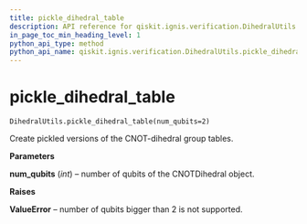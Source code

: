 ```yaml
---
title: pickle_dihedral_table
description: API reference for qiskit.ignis.verification.DihedralUtils.pickle_dihedral_table
in_page_toc_min_heading_level: 1
python_api_type: method
python_api_name: qiskit.ignis.verification.DihedralUtils.pickle_dihedral_table
---
```


# pickle\_dihedral\_table

<span id="qiskit.ignis.verification.DihedralUtils.pickle_dihedral_table" />

`DihedralUtils.pickle_dihedral_table(num_qubits=2)`

Create pickled versions of the CNOT-dihedral group tables.

**Parameters**

**num\_qubits** (*int*) – number of qubits of the CNOTDihedral object.

**Raises**

**ValueError** – number of qubits bigger than 2 is not supported.

